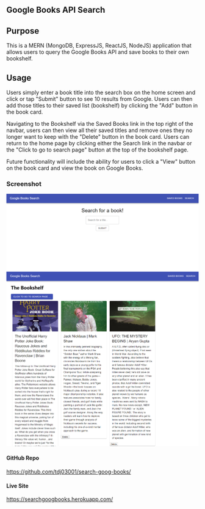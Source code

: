 ## Google Books API Search


## Purpose

This is a MERN (MongoDB, ExpressJS, ReactJS, NodeJS) application that allows users to query the Google Books API and save books to their own bookshelf.

## Usage

Users simply enter a book title into the search box on the home screen and click or tap "Submit" button to see 10 results from Google. Users can then add those titles to their saved list (bookshelf) by clicking the "Add" button in the book card. 

Navigating to the Bookshelf via the Saved Books link in the top right of the navbar, users can then view all their saved titles and remove ones they no longer want to keep with the "Delete" button in the book card. Users can return to the home page by clicking either the Search link in the navbar or the "Click to go to search page" button at the top of the bookshelf page.

Future functionality will include the ability for users to click a "View" button on the book card and view the book on Google Books.


### Screenshot

![Screenshot](GoogleBooksHomePage.png)
![Screenshot](GoogleBooksSavedPage.png)


#### GitHub Repo

https://github.com/tdj03001/search-goog-books/


#### Live Site

https://searchgoogbooks.herokuapp.com/
